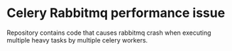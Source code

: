 # Celery Rabbitmq performance issue
Repository contains code that causes rabbitmq crash when executing multiple heavy tasks by multiple celery workers.


